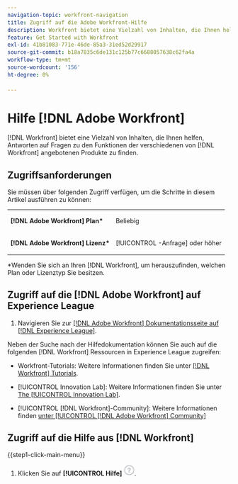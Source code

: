 ```yaml
---
navigation-topic: workfront-navigation
title: Zugriff auf die Adobe Workfront-Hilfe
description: Workfront bietet eine Vielzahl von Inhalten, die Ihnen helfen, Antworten auf Fragen zu den Funktionen der verschiedenen von Workfront angebotenen Produkte zu finden.
feature: Get Started with Workfront
exl-id: 41b81083-771e-46de-85a3-31ed52d29917
source-git-commit: b18a7835c6de131c125b77c6688057638c62fa4a
workflow-type: tm+mt
source-wordcount: '156'
ht-degree: 0%

---
```


# Hilfe [!DNL Adobe Workfront]

[!DNL Workfront] bietet eine Vielzahl von Inhalten, die Ihnen helfen, Antworten auf Fragen zu den Funktionen der verschiedenen von [!DNL Workfront] angebotenen Produkte zu finden.

## Zugriffsanforderungen

Sie müssen über folgenden Zugriff verfügen, um die Schritte in diesem Artikel ausführen zu können:

<table style="table-layout:auto"> 
 <col> 
 </col> 
 <col> 
 </col> 
 <tbody> 
  <tr> 
   <td role="rowheader"><strong>[!DNL Adobe Workfront] Plan*</strong></td> 
   <td> <p>Beliebig</p> </td> 
  </tr> 
  <tr> 
   <td role="rowheader"><strong>[!DNL Adobe Workfront] Lizenz*</strong></td> 
   <td> <p>[!UICONTROL -Anfrage] oder höher</p> </td> 
  </tr> 
 </tbody> 
</table>

&#42;Wenden Sie sich an Ihren [!DNL Workfront], um herauszufinden, welchen Plan oder Lizenztyp Sie besitzen.

## Zugriff auf die [!DNL Adobe Workfront] auf Experience League

1. Navigieren Sie zur [[!DNL Adobe Workfront] Dokumentationsseite auf [!DNL Experience League]](https://experienceleague.adobe.com/de/docs/workfront/using/home).

Neben der Suche nach der Hilfedokumentation können Sie auch auf die folgenden [!DNL Workfront] Ressourcen in Experience League zugreifen:

* Workfront-Tutorials: Weitere Informationen finden Sie unter [[!DNL Workfront] Tutorials](https://experienceleague.adobe.com/de/docs/workfront-learn/tutorials-workfront/home).

* [!UICONTROL Innovation Lab]: Weitere Informationen finden Sie unter [The [!UICONTROL Innovation Lab]](https://experienceleaguecommunities.adobe.com/t5/workfront-ideas/idb-p/workfront-ideas?profile.language=de).
* [!UICONTROL [!DNL Workfront]-Community]: Weitere Informationen finden [ unter [!UICONTROL [!DNL Adobe Workfront] Community]](https://experienceleaguecommunities.adobe.com/t5/workfront/ct-p/workfront?profile.language=de)

## Zugriff auf die Hilfe aus [!DNL Workfront]

{{step1-click-main-menu}}

1. Klicken Sie auf **[!UICONTROL Hilfe]** ![Hilfe-Symbol](assets/help-icon.png).
